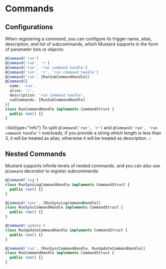 # Commands

## Configurations

When registering a command, you can configure its trigger name, alias, description, and list of subcommands, which Mustard supports in the form of parameter lists or objects:

```typescript
@Command('run')
@Command('run', 'r')
@Command('run', 'run command handle')
@Command('run', 'r', 'run command handle')
@Command('run', [RunSubCommandHandle])
@Command({
  name: 'run',
  alias: 'r',
  description: 'run command handle',
  subCommands: [RunSubCommandHandle]
})
class RunCommandHandle implements CommandStruct {
  public run() {}
}
```

::list{type="info"}
To split `@Command('run', 'r')` and `@Command('run', 'run command handle')` overloads, if you provide a string which length is less than 3, it will be treated as alias, otherwise it will be treated as description.
::

## Nested Commands

Mustard supports infinite levels of nested commands, and you can also use `@Command` decorator to register subcommands:

```typescript
@Command('log')
class RunSyncLogCommandHandle implements CommandStruct {
  public run() {}
}

@Command('sync', [RunSyncLogCommandHandle])
class RunSyncCommandHandle implements CommandStruct {
  public run() {}
}

@Command('update')
class RunUpdateCommandHandle implements CommandStruct {
  public run() {}
}

@Command('run', [RunSyncCommandHandle, RunUpdateCommandHandle])
class RunCommandHandle implements CommandStruct {
  public run() {}
}
```